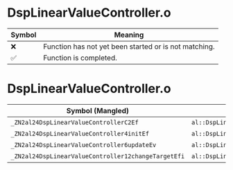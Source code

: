# DspLinearValueController.o
| Symbol | Meaning 
| ------------- | ------------- 
| :x: | Function has not yet been started or is not matching. 
| :white_check_mark: | Function is completed. 


# DspLinearValueController.o
| Symbol (Mangled) | Symbol (Demangled) | Decompiled? |
| ------------- |  ------------- | ------------- |
| `_ZN2al24DspLinearValueControllerC2Ef` | `al::DspLinearValueController::DspLinearValueController(float)` | :x: |
| `_ZN2al24DspLinearValueController4initEf` | `al::DspLinearValueController::init(float)` | :x: |
| `_ZN2al24DspLinearValueController6updateEv` | `al::DspLinearValueController::update(void)` | :x: |
| `_ZN2al24DspLinearValueController12changeTargetEfi` | `al::DspLinearValueController::changeTarget(float,int)` | :x: |
